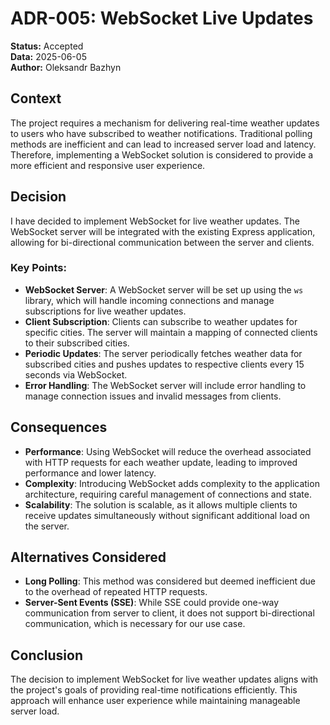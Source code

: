 # ADR-005: WebSocket Live Updates

**Status:** Accepted<br/>
**Data:** 2025-06-05<br/>
**Author:** Oleksandr Bazhyn

## Context
The project requires a mechanism for delivering real-time weather updates to users who have subscribed to weather notifications. Traditional polling methods are inefficient and can lead to increased server load and latency. Therefore, implementing a WebSocket solution is considered to provide a more efficient and responsive user experience.

## Decision
I have decided to implement WebSocket for live weather updates. The WebSocket server will be integrated with the existing Express application, allowing for bi-directional communication between the server and clients.

### Key Points:
- **WebSocket Server**: A WebSocket server will be set up using the `ws` library, which will handle incoming connections and manage subscriptions for live weather updates.
- **Client Subscription**: Clients can subscribe to weather updates for specific cities. The server will maintain a mapping of connected clients to their subscribed cities.
- **Periodic Updates**: The server periodically fetches weather data for subscribed cities and pushes updates to respective clients every 15 seconds via WebSocket.
- **Error Handling**: The WebSocket server will include error handling to manage connection issues and invalid messages from clients.

## Consequences
- **Performance**: Using WebSocket will reduce the overhead associated with HTTP requests for each weather update, leading to improved performance and lower latency.
- **Complexity**: Introducing WebSocket adds complexity to the application architecture, requiring careful management of connections and state.
- **Scalability**: The solution is scalable, as it allows multiple clients to receive updates simultaneously without significant additional load on the server.

## Alternatives Considered
- **Long Polling**: This method was considered but deemed inefficient due to the overhead of repeated HTTP requests.
- **Server-Sent Events (SSE)**: While SSE could provide one-way communication from server to client, it does not support bi-directional communication, which is necessary for our use case.

## Conclusion
The decision to implement WebSocket for live weather updates aligns with the project's goals of providing real-time notifications efficiently. This approach will enhance user experience while maintaining manageable server load.